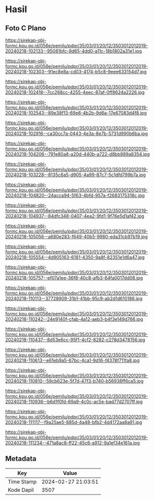 # Hasil

## Foto C Plano

https://sirekap-obj-formc.kpu.go.id/056e/pemilu/pdpr/35/03/01/20/12/3503012012019-20240218-102133--95081bfc-9d65-4dd0-a11c-18b1802a31e1.jpg

https://sirekap-obj-formc.kpu.go.id/056e/pemilu/pdpr/35/03/01/20/12/3503012012019-20240218-102303--91ec8e8a-cd03-4174-b5c8-9eee633154d7.jpg

https://sirekap-obj-formc.kpu.go.id/056e/pemilu/pdpr/35/03/01/20/12/3503012012019-20240218-102418--7cc268cc-4255-4eec-87af-0ff8624a2226.jpg

https://sirekap-obj-formc.kpu.go.id/056e/pemilu/pdpr/35/03/01/20/12/3503012012019-20240218-102543--89e38f13-69e6-4b2b-9d6a-17e67083d4f8.jpg

https://sirekap-obj-formc.kpu.go.id/056e/pemilu/pdpr/35/03/01/20/12/3503012012019-20240218-102916--ca30cc7a-0443-4e3a-8e7b-5731d990b6ba.jpg

https://sirekap-obj-formc.kpu.go.id/056e/pemilu/pdpr/35/03/01/20/12/3503012012019-20240218-104206--791e80a8-a20d-440b-a722-d8bb989a8354.jpg

https://sirekap-obj-formc.kpu.go.id/056e/pemilu/pdpr/35/03/01/20/12/3503012012019-20240218-103228--8135c6a5-d905-4a99-87c7-5c1dfd799b7a.jpg

https://sirekap-obj-formc.kpu.go.id/056e/pemilu/pdpr/35/03/01/20/12/3503012012019-20240218-104820--24acca94-5f63-4bfd-957a-f2683175318c.jpg

https://sirekap-obj-formc.kpu.go.id/056e/pemilu/pdpr/35/03/01/20/12/3503012012019-20240218-104937--84dfc348-0407-4ea2-9fd1-9f76e5d1af42.jpg

https://sirekap-obj-formc.kpu.go.id/056e/pemilu/pdpr/35/03/01/20/12/3503012012019-20240218-105056--a680e283-f649-40b5-9980-eda31cb97b19.jpg

https://sirekap-obj-formc.kpu.go.id/056e/pemilu/pdpr/35/03/01/20/12/3503012012019-20240218-105554--4d905163-6181-4350-9a8f-82351e1d6a47.jpg

https://sirekap-obj-formc.kpu.go.id/056e/pemilu/pdpr/35/03/01/20/12/3503012012019-20240218-105757--ef07a1ee-36f8-40c8-afb3-64fa0017dd08.jpg

https://sirekap-obj-formc.kpu.go.id/056e/pemilu/pdpr/35/03/01/20/12/3503012012019-20240218-110113--37728909-31b1-41bb-95c9-ab2d1d610186.jpg

https://sirekap-obj-formc.kpu.go.id/056e/pemilu/pdpr/35/03/01/20/12/3503012012019-20240218-110242--24e9140f-cfab-4a12-aeb3-b4f3e149d766.jpg

https://sirekap-obj-formc.kpu.go.id/056e/pemilu/pdpr/35/03/01/20/12/3503012012019-20240218-110437--8d53e6cc-95f1-4cf2-8282-c278d3478156.jpg

https://sirekap-obj-formc.kpu.go.id/056e/pemilu/pdpr/35/03/01/20/12/3503012012019-20240218-110613--e61eb9a5-67bc-4ca1-9d16-f4378f711fa8.jpg

https://sirekap-obj-formc.kpu.go.id/056e/pemilu/pdpr/35/03/01/20/12/3503012012019-20240218-110810--59cb623e-5f7d-47f3-b740-b56938ff6ca5.jpg

https://sirekap-obj-formc.kpu.go.id/056e/pemilu/pdpr/35/03/01/20/12/3503012012019-20240218-110936--b6d1f0fd-69a9-4c0c-ac5e-bad77d2707ff.jpg

https://sirekap-obj-formc.kpu.go.id/056e/pemilu/pdpr/35/03/01/20/12/3503012012019-20240218-111117--f9a25ae5-885d-4a48-bfb2-4d4172aa8a91.jpg

https://sirekap-obj-formc.kpu.go.id/056e/pemilu/pdpr/35/03/01/20/12/3503012012019-20240218-111234--471a8ac8-ff22-45c6-a912-9a1ef34e161a.jpg


## Metadata

| Key        | Value               |
| ---------- | ------------------- |
| Time Stamp | 2024-02-27 21:03:51 |
| Kode Dapil | 3507                |



